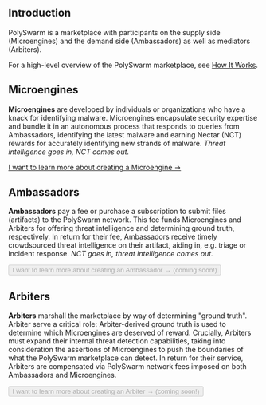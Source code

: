 ## Introduction

PolySwarm is a marketplace with participants on the supply side (Microengines) and the demand side (Ambassadors) as well as mediators (Arbiters).

For a high-level overview of the PolySwarm marketplace, see [How It Works](https://polyswarm.io/how_it_works/).

## Microengines

**Microengines** are developed by individuals or organizations who have a knack for identifying malware. Microengines encapsulate security expertise and bundle it in an autonomous process that responds to queries from Ambassadors, identifying the latest malware and earning Nectar (NCT) rewards for accurately identifying new strands of malware. *Threat intelligence goes in, NCT comes out.*

[I want to learn more about creating a Microengine →](/concepts-participants-microengine/)

## Ambassadors

**Ambassadors** pay a fee or purchase a subscription to submit files (artifacts) to the PolySwarm network. This fee funds Microengines and Arbiters for offering threat intelligence and determining ground truth, respectively. In return for their fee, Ambassadors receive timely crowdsourced threat intelligence on their artifact, aiding in, e.g. triage or incident response. *NCT goes in, threat intelligence comes out.*

<button disabled>I want to learn more about creating an Ambassador → (coming soon!)</button>

## Arbiters

**Arbiters** marshall the marketplace by way of determining "ground truth". Arbiter serve a critical role: Arbiter-derived ground truth is used to determine which Microengines are deserved of reward. Crucially, Arbiters must expand their internal threat detection capabilities, taking into consideration the assertions of Microengines to push the boundaries of what the PolySwarm marketplace can detect. In return for their service, Arbiters are compensated via PolySwarm network fees imposed on both Ambassadors and Microengines.

<button disabled>I want to learn more about creating an Arbiter → (coming soon!)</button>

